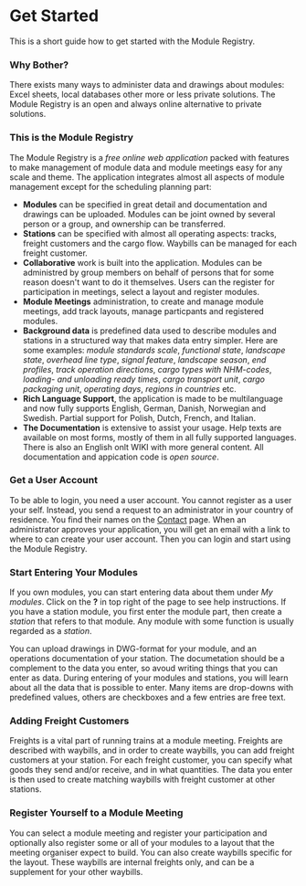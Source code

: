 ﻿# Get Started
This is a short guide how to get started with the Module Registry.

### Why Bother?
There exists many ways to administer data and drawings about modules: 
Excel sheets, local databases other more or less private solutions.
The Module Registry is an open and always online alternative to private solutions.

### This is the Module Registry
The Module Registry is a *free online web application* packed with features to make
management of module data and module meetings easy for any scale and theme.
The application integrates almost all aspects of module management except 
for the scheduling planning part:
- **Modules** can be specified in great detail and documentation and drawings can be uploaded.
Modules can be joint owned by several person or a group, and ownership can be transferred.
- **Stations** can be specified with almost all operating aspects: tracks, freight customers and the cargo flow.
Waybills can be managed for each freight customer.
- **Collaborative** work is built into the application. Modules can be administred by group members on behalf of persons
that for some reason doesn't want to do it themselves.
Users can the register for participation in meetings, select a layout and register modules.
- **Module Meetings** administration, to create and manage module meetings, add track layouts,
manage particpants and registered modules.
- **Background data** is predefined data used to describe modules and stations in a structured way that makes data entry simpler. 
Here are some examples: 
*module standards*
*scale*, 
*functional state*, 
*landscape state*, 
*overhead line type*,
*signal feature*,
*landscape season*,
*end profiles*,
*track operation directions*,
*cargo types with NHM-codes*,
*loading- and unloading ready times*,
*cargo transport unit*,
*cargo packaging unit*,
*operating days*,
*regions in countries*
etc.
- **Rich Language Support**, the application is made to be multilanguage 
and now fully supports English, German, Danish, Norwegian and Swedish.
Partial support for Polish, Dutch, French, and Italian.
- **The Documentation** is extensive to assist your usage. 
Help texts are available on most forms, mostly of them in all fully supported languages.
There is also an English onlt WIKI with more general content. 
All documentation and appication code is *open source*.

### Get a User Account
To be able to login, you need a user account. You cannot register as a user your self. 
Instead, you send a request to an administrator in your country of residence.
You find their names on the [Contact](/Contact) page. 
When an administrator approves your application, you will get an email with a link to where to can create
your user account. Then you can login and start using the Module Registry.

### Start Entering Your Modules
If you own modules, you can start entering data about them under *My modules*.
Click on the **?** in top right of the page to see help instructions.
If you have a station module, you first enter the module part, then create a *station* that
refers to that module. Any module with some function is usually regarded as a *station*.

You can upload drawings in DWG-format for your module, and an operations documentation of your station.
The documetation should be a complement to the data you enter, so avoud writing things that you can enter as data.
During entering of your modules and stations, you will learn about all the data that is possible to enter.
Many items are drop-downs with predefined values, others are checkboxes and a few entries are free text. 

### Adding Freight Customers
Freights is a vital part of running trains at a module meeting. Freights are described with waybills, 
and in order to create waybills, you can add freight customers at your station.
For each freight customer, you can specify what goods they send and/or receive, and in what quantities.
The data you enter is then used to create matching waybills with freight customer at other stations.

### Register Yourself to a Module Meeting
You can select a module meeting and register your participation and optionally also register some or all
of your modules to a layout that the meeting organiser expect to build.
You can also create waybills specific for the layout. 
These waybills are internal freights only, and can be a supplement for your other waybills.




